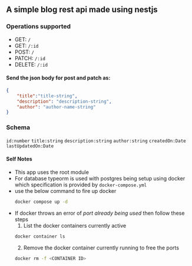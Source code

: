## A simple blog rest api made using nestjs

### Operations supported

* GET: `/`
* GET: `/:id`
* POST: `/`
* PATCH: `/:id`
* DELETE: `/:id`
#### Send the json body for post and patch as:
```json
{
	"title":"title-string",
	"description": "description-string",
	"author": "author-name-string"
}
```

### Schema
`id:number`
`title:string` 
`description:string` 
`author:string` 
`createdOn:Date` 
`lastUpdatedOn:Date`

#### Self Notes
* This app uses the root module
* For database typeorm is used with postgres being setup using docker which specification is provided by `docker-compose.yml`
* use the below command to fire up docker
	```bash 
	docker compose up -d 
	```
* If docker throws an error of *port already being used* then follow these steps
	1. List the docker containers currently active
	```bash
	docker container ls 
	```
	2. Remove the docker container currently running to free the ports
	```bash
	docker rm -f <CONTAINER ID>
	```